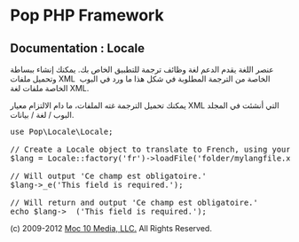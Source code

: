 Pop PHP Framework
=================

Documentation : Locale
----------------------

عنصر اللغة يقدم الدعم لغة وظائف ترجمة للتطبيق الخاص بك. يمكنك إنشاء ببساطة وتحميل ملفات XML الخاصة من الترجمة المطلوبة في شكل هذا ما ورد في البوب ​​الخاصة ملفات لغة XML.

يمكنك تحميل الترجمة غته الملفات، ما دام الالتزام معيار XML التي أنشئت في المجلد البوب ​​/ لغة / بيانات.

<pre>
use Pop\Locale\Locale;

// Create a Locale object to translate to French, using your own language file.
$lang = Locale::factory('fr')->loadFile('folder/mylangfile.xml);

// Will output 'Ce champ est obligatoire.'
$lang->_e('This field is required.');

// Will return and output 'Ce champ est obligatoire.'
echo $lang->__('This field is required.');
</pre>

(c) 2009-2012 [Moc 10 Media, LLC.](http://www.moc10media.com) All Rights Reserved.
